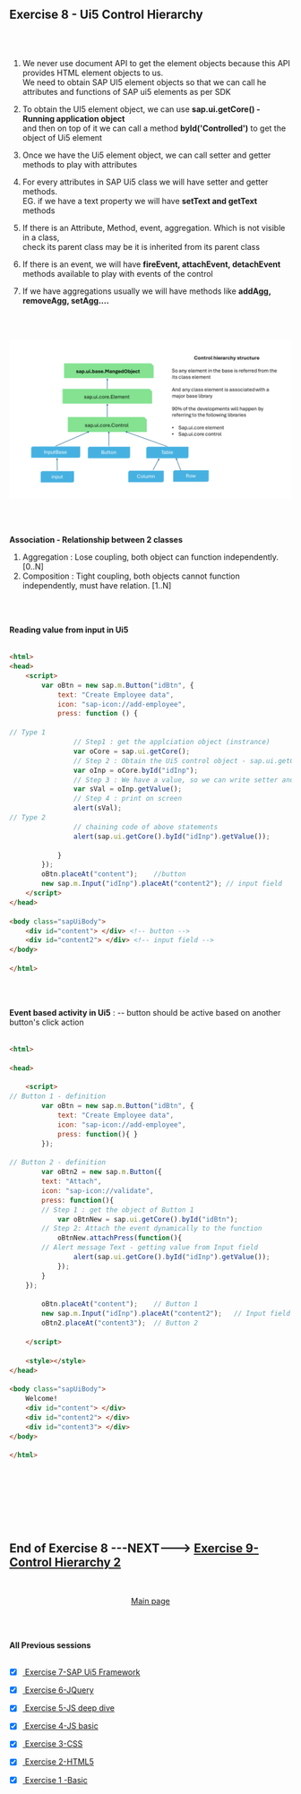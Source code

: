 ## Exercise 8 - Ui5 Control Hierarchy

</br></br>

1. We never use document API to get the element objects because this API provides HTML element objects to us.
</br> We need to obtain SAP UI5 element objects so that we can call he attributes and functions of SAP ui5 elements as per SDK

2. To obtain the UI5 element object, we can use **sap.ui.getCore() - Running application object**
 </br> and then on top of it we can call a method **byId('Controlled')** to get the object of Ui5 element

3. Once we have the Ui5 element object, we can call setter and getter methods to play with attributes

4. For every attributes in SAP Ui5 class we will have setter and getter methods. 
</br> EG. if we have a text property we will have **setText and getText** methods

5. If there is an Attribute, Method, event, aggregation. Which is not visible in a class, 
</br> check its parent class may be it is inherited from its parent class

6. If there is an event, we will have **fireEvent, attachEvent, detachEvent** methods available to play with events of the control

7. If we have aggregations usually we will have methods like **addAgg, removeAgg, setAgg....**

</br></br>


<img src="./files/Sap_ui5_control.png" >


</br></br>


**Association - Relationship between 2 classes**

1. Aggregation : Lose coupling, both object can function independently. [0..N]
2. Composition : Tight coupling, both objects cannot function independently, must have relation. [1..N]


</br></br>


**Reading value from input in Ui5**

```html

<html>
<head>
    <script>
        var oBtn = new sap.m.Button("idBtn", {
            text: "Create Employee data",
            icon: "sap-icon://add-employee",
            press: function () {

// Type 1 
                // Step1 : get the applciation object (instrance)
                var oCore = sap.ui.getCore();
                // Step 2 : Obtain the Ui5 control object - sap.ui.getCore().byid("idInp")
                var oInp = oCore.byId("idInp");
                // Step 3 : We have a value, so we can write setter and getter for same
                var sVal = oInp.getValue();
                // Step 4 : print on screen
                alert(sVal);
// Type 2 
                // chaining code of above statements
                alert(sap.ui.getCore().byId("idInp").getValue());

            }
        });
        oBtn.placeAt("content");    //button 
        new sap.m.Input("idInp").placeAt("content2"); // input field
    </script>
</head>

<body class="sapUiBody">
    <div id="content"> </div> <!-- button -->
    <div id="content2"> </div> <!-- input field -->
</body>

</html>

```

</br></br>


**Event based activity in Ui5** : -- button should be active based on another button's click action 

```html

<html>

<head>

    <script>
// Button 1 - definition        
        var oBtn = new sap.m.Button("idBtn", {
            text: "Create Employee data",
            icon: "sap-icon://add-employee",
            press: function(){ }
        });

// Button 2 - definition
        var oBtn2 = new sap.m.Button({
        text: "Attach",
        icon: "sap-icon://validate",
        press: function(){
        // Step 1 : get the object of Button 1
            var oBtnNew = sap.ui.getCore().byId("idBtn");
        // Step 2: Attach the event dynamically to the function
            oBtnNew.attachPress(function(){
        // Alert message Text - getting value from Input field                 
                alert(sap.ui.getCore().byId("idInp").getValue());    
            }); 
        }    
    });
       
        oBtn.placeAt("content");    // Button 1            
        new sap.m.Input("idInp").placeAt("content2");   // Input field
        oBtn2.placeAt("content3");  // Button 2

    </script>

    <style></style>
</head>

<body class="sapUiBody">
    Welcome!
    <div id="content"> </div>
    <div id="content2"> </div>
    <div id="content3"> </div>
</body>

</html>

```



</br></br>
</br></br>
</br></br>

## End of Exercise 8 ---NEXT---> <a href="https://github.com/Octavius-Dante/Arthelais/tree/main/ex_9"> Exercise 9-Control Hierarchy 2</a>
</br>
<p align="center"> <a href="https://github.com/Octavius-Dante/Arthelais/tree/main"> Main page </a> </p>


</br></br>

**All Previous sessions**
</br></br>

<!-- - [x] <a href="https://github.com/Octavius-Dante/Arthelais/tree/main/ex_37"> Exercise 37-Deploy app to launchpad</a>
- [x] <a href="https://github.com/Octavius-Dante/Arthelais/tree/main/ex_36"> Exercise 36-WebIde and Git integration</a>
- [x] <a href="https://github.com/Octavius-Dante/Arthelais/tree/main/ex_35"> Exercise 35-POST, GET and DELETE from Fiori</a>
- [x] <a href="https://github.com/Octavius-Dante/Arthelais/tree/main/ex_34"> Exercise 34-GET and Connect</a>
- [x] <a href="https://github.com/Octavius-Dante/Arthelais/tree/main/ex_33"> Exercise 33-Fiori Project Connect Odata</a>
- [x] <a href="https://github.com/Octavius-Dante/Arthelais/tree/main/ex_32"> Exercise 32-Connectivity</a>
- [x] <a href="https://github.com/Octavius-Dante/Arthelais/tree/main/ex_31"> Exercise 31-Function Import and Images</a>
- [x] <a href="https://github.com/Octavius-Dante/Arthelais/tree/main/ex_30"> Exercise 30-implementing CRUD</a>
- [x] <a href="https://github.com/Octavius-Dante/Arthelais/tree/main/ex_29"> Exercise 29-Implementing GET</a>
- [x] <a href="https://github.com/Octavius-Dante/Arthelais/tree/main/ex_28"> Exercise 28-Create A Gateway Project</a>
- [x] <a href="https://github.com/Octavius-Dante/Arthelais/tree/main/ex_27"> Exercise 27-Odata GET</a>
- [x] <a href="https://github.com/Octavius-Dante/Arthelais/tree/main/ex_26"> Exercise 26-Fiori Deployments</a>
- [x] <a href="https://github.com/Octavius-Dante/Arthelais/tree/main/ex_25"> Exercise 25-Fragments Deep dive</a>
- [x] <a href="https://github.com/Octavius-Dante/Arthelais/tree/main/ex_24"> Exercise 24-Fragments</a>
- [x] <a href="https://github.com/Octavius-Dante/Arthelais/tree/main/ex_23"> Exercise 23-Icon Tab bar</a>
- [x] <a href="https://github.com/Octavius-Dante/Arthelais/tree/main/ex_22"> Exercise 22-Route matched Handlers</a>
- [x] <a href="https://github.com/Octavius-Dante/Arthelais/tree/main/ex_21"> Exercise 21-Router Basics</a>
- [x] <a href="https://github.com/Octavius-Dante/Arthelais/tree/main/ex_20"> Exercise 20-Filters on List mode</a>
- [x] <a href="https://github.com/Octavius-Dante/Arthelais/tree/main/ex_19"> Exercise 19-Manifest JSON</a>
- [x] <a href="https://github.com/Octavius-Dante/Arthelais/tree/main/ex_18"> Exercise 18-List Control</a>
- [x] <a href="https://github.com/Octavius-Dante/Arthelais/tree/main/ex_17"> Exercise 17-Fiori Lite app</a>
- [x] <a href="https://github.com/Octavius-Dante/Arthelais/tree/main/ex_16"> Exercise 16-Formatters </a>
- [x] <a href="https://github.com/Octavius-Dante/Arthelais/tree/main/ex_15"> Exercise 15-Element Binding</a>
- [x] <a href="https://github.com/Octavius-Dante/Arthelais/tree/main/ex_14"> Exercise 14-Table control</a>
- [x] <a href="https://github.com/Octavius-Dante/Arthelais/tree/main/ex_13"> Exercise 13-Expression Binding XML Model</a>
- [x] <a href="https://github.com/Octavius-Dante/Arthelais/tree/main/ex_12"> Exercise 12-Json Model Property Binding</a>
- [x] <a href="https://github.com/Octavius-Dante/Arthelais/tree/main/ex_11"> Exercise 11-Model Basics </a>
- [x] <a href="https://github.com/Octavius-Dante/Arthelais/tree/main/ex_10"> Exercise 10-XML Views </a>
- [x] <a href="https://github.com/Octavius-Dante/Arthelais/tree/main/ex_9"> Exercise 9-Internal Silence of Ui5</a>
- [x] <a href="https://github.com/Octavius-Dante/Arthelais/tree/main/ex_8"> Exercise 8-Ui5 Control Hierarchy </a> -->
- [x] <a href="https://github.com/Octavius-Dante/Arthelais/tree/main/ex_7"> Exercise 7-SAP Ui5 Framework </a>
- [x] <a href="https://github.com/Octavius-Dante/Arthelais/tree/main/ex_6"> Exercise 6-JQuery </a>
- [x] <a href="https://github.com/Octavius-Dante/Arthelais/tree/main/ex_5"> Exercise 5-JS deep dive </a>
- [x] <a href="https://github.com/Octavius-Dante/Arthelais/tree/main/ex_4"> Exercise 4-JS basic </a>
- [x] <a href="https://github.com/Octavius-Dante/Arthelais/tree/main/ex_3"> Exercise 3-CSS </a>
- [x] <a href="https://github.com/Octavius-Dante/Arthelais/tree/main/ex_2"> Exercise 2-HTML5</a>
- [x] <a href="https://github.com/Octavius-Dante/Arthelais/tree/main/ex_1"> Exercise 1 -Basic </a>


<!--

<details>
<summary> <b> ALL CODE CHANGES - TODAY SESSION </b> </summary>
</br>
</br>

</br>
</br>
<img src="./files/capmd12-96a.png" >
</br>
</br>
</details>

-->